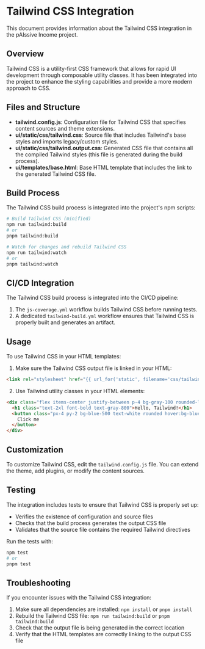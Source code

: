 # Tailwind CSS Integration

This document provides information about the Tailwind CSS integration in the pAIssive Income project.

## Overview

Tailwind CSS is a utility-first CSS framework that allows for rapid UI development through composable utility classes. It has been integrated into the project to enhance the styling capabilities and provide a more modern approach to CSS.

## Files and Structure

- **tailwind.config.js**: Configuration file for Tailwind CSS that specifies content sources and theme extensions.
- **ui/static/css/tailwind.css**: Source file that includes Tailwind's base styles and imports legacy/custom styles.
- **ui/static/css/tailwind.output.css**: Generated CSS file that contains all the compiled Tailwind styles (this file is generated during the build process).
- **ui/templates/base.html**: Base HTML template that includes the link to the generated Tailwind CSS file.

## Build Process

The Tailwind CSS build process is integrated into the project's npm scripts:

```bash
# Build Tailwind CSS (minified)
npm run tailwind:build
# or
pnpm tailwind:build

# Watch for changes and rebuild Tailwind CSS
npm run tailwind:watch
# or
pnpm tailwind:watch
```

## CI/CD Integration

The Tailwind CSS build process is integrated into the CI/CD pipeline:

1. The `js-coverage.yml` workflow builds Tailwind CSS before running tests.
2. A dedicated `tailwind-build.yml` workflow ensures that Tailwind CSS is properly built and generates an artifact.

## Usage

To use Tailwind CSS in your HTML templates:

1. Make sure the Tailwind CSS output file is linked in your HTML:

```html
<link rel="stylesheet" href="{{ url_for('static', filename='css/tailwind.output.css') }}">
```

2. Use Tailwind utility classes in your HTML elements:

```html
<div class="flex items-center justify-between p-4 bg-gray-100 rounded-lg shadow">
  <h1 class="text-2xl font-bold text-gray-800">Hello, Tailwind!</h1>
  <button class="px-4 py-2 bg-blue-500 text-white rounded hover:bg-blue-600">
    Click me
  </button>
</div>
```

## Customization

To customize Tailwind CSS, edit the `tailwind.config.js` file. You can extend the theme, add plugins, or modify the content sources.

## Testing

The integration includes tests to ensure that Tailwind CSS is properly set up:

- Verifies the existence of configuration and source files
- Checks that the build process generates the output CSS file
- Validates that the source file contains the required Tailwind directives

Run the tests with:

```bash
npm test
# or
pnpm test
```

## Troubleshooting

If you encounter issues with the Tailwind CSS integration:

1. Make sure all dependencies are installed: `npm install` or `pnpm install`
2. Rebuild the Tailwind CSS file: `npm run tailwind:build` or `pnpm tailwind:build`
3. Check that the output file is being generated in the correct location
4. Verify that the HTML templates are correctly linking to the output CSS file
